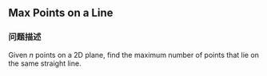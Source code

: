 ## Max Points on a Line  
### 问题描述
Given *n* points on a 2D plane, find the maximum number of points that lie on the same straight line.
